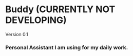 # Buddy (CURRENTLY NOT DEVELOPING)
Version 0.1

### Personal Assistant I am using for my daily work.
